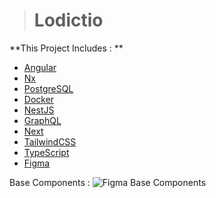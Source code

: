 > # Lodictio

**This Project Includes : **
- [Angular](https://angular.io/start) 
- [Nx](https://nx.dev/getting-started/intro)  
- [PostgreSQL](https://www.postgresql.org/docs/)
- [Docker](https://docs.docker.com/)
- [NestJS](https://docs.nestjs.com/)
- [GraphQL](https://graphql.org/learn/)
- [Next](https://nextjs.org/docs/getting-started)
- [TailwindCSS](https://tailwindcss.com/docs/installation)
- [TypeScript](https://www.typescriptlang.org/docs/)
- [Figma](https://www.figma.com/)

Base Components : 
![Figma Base Components](https://user-images.githubusercontent.com/17720668/193667240-b5197ef3-8bce-4c08-ace0-57e3755406f2.png)
